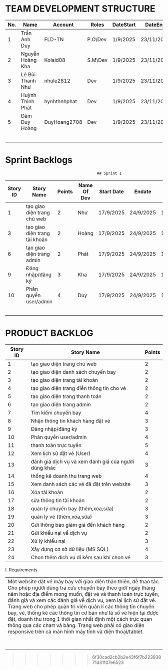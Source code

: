 
# TEAM DEVELOPMENT STRUCTURE

| No. | Name               | Account       | Roles   | DateStart | DateEnd    |
|-----|--------------------|--------------|---------|-----------|------------|
| 1   | Trần Anh Duy       | FLD-TN       | P.O\Dev | 1/9/2025  | 23/11/2025 |
| 2   | Nguyễn Hoàng Kha   | Kolaid08     | S.M\Dev | 1/9/2025  | 23/11/2025 |
| 3   | Lê Bùi Thanh Như   | nhule2812    | Dev     | 1/9/2025  | 23/11/2025 |
| 4   | Huỳnh Thịnh Phát   | hynhthnhphat | Dev     | 1/9/2025  | 23/11/2025 |
| 5   | Đàm Duy Hoàng      | DuyHoang2708 | Dev     | 1/9/2025  | 23/11/2025 |
|     |      |         |       |           |         |
|     |      |         |       |           |         |
|     |      |         |       |           |         |
|     |      |         |       |           |         |
|     |      |         |       |           |         |


# Sprint Backlogs
                                             ## Sprint 1
| Story ID | Story Name                  | Points | Name Of Dev | Start Date | Endate    | Act Start Date | ActEndate  | Act Points | Notes |
|----------|-----------------------------|--------|-------------|------------|-----------|----------------|------------|------------|-------|
| 1        | tạo giao diện trang chủ web  | 2      | Như         | 17/9/2025  | 24/9/2025 | 18/9/2025      | 24/9/2025  |            |       |
| 3        | tạo giao diện trang tài khoản| 2      | Hoàng       | 17/9/2025  | 24/9/2025 | 18/9/2025      | 24/9/2025  |            |       |
| 6        | tạo giao diện trang admin    | 2      | Phát        | 17/9/2025  | 24/9/2025 | 18/9/2025      | 24/9/2025  |            |       |
| 9        | Đăng nhặp/đăng ký           | 3      | Kha         | 17/9/2025  | 24/9/2025 | 18/9/2025      | 24/9/2025  |            |       |
| 10       | Phân quyền user/admin        | 4      | Duy         | 17/9/2025  | 24/9/2025 | 18/9/2025      | 24/9/2025  |            |       |
|          |            |        |             |            |        |                |           |            |       |
|          |            |        |             |            |        |                |           |            |       |
|          |            |        |             |            |        |                |           |            |       |
|          |            |        |             |            |        |                |           |            |       |
|          |            |        |             |            |        |                |           |            |       |


# PRODUCT BACKLOG

| Story ID | Story Name                                          | Points |
|----------|-----------------------------------------------------|--------|
| 1        | tạo giao diện trang chủ web                         | 2      |
| 2        | tạo giao diện danh sách chuyến bay                  | 2      |
| 3        | tạo giao diện trang tài khoản                       | 2      |
| 4        | tạo giao diện trang điền thông tin cho vé           | 2      |
| 5        | tạo giao diện trang thanh toán                      | 2      |
| 6        | tạo giao diện trang admin                           | 2      |
| 7        | Tìm kiếm chuyến bay                                 | 4      |
| 8        | Nhận thông tin khách hàng đặt vé                    | 3      |
| 9        | Đăng nhặp/đăng ký                                   | 3      |
| 10       | Phân quyền user/admin                               | 4      |
| 11       | thanh toán trực tuyến                               | 5      |
| 12       | Xem lịch sử đặt vé (User)                           | 4      |
| 13       | đánh giá dịch vụ và xem đánh giá của người dùng khác| 3      |
| 14       | thống kê doanh thu trang web                        | 4      |
| 15       | Xem danh sách các vé đã đặt trên website            | 3      |
| 16       | Xóa tài khoản                                       | 2      |
| 17       | sửa thông tin tài khoản                             | 2      |
| 18       | quản lý chuyến bay (thêm,xóa,sửa)                   | 3      |
| 19       | quản lý vé (thêm,xóa,sửa)                           | 3      |
| 20       | Gửi thông báo giảm giá đến khách hàng               | 2      |
| 21       | Gửi khiếu nại về dịch vụ                            | 2      |
| 22       | Xử lý khiếu nại                                     | 3      |
| 23       | Xây dựng cơ sở dữ liệu (MS SQL)                     | 4      |
| 24       | Chọn thêm dịch vụ đi kềm sau khi chọn vé            | 3      |



I. Requirements

|                                                                                                                                                                                                                                                                                                                                                                                                                                                                                                                                                                                                                                                                                                                                                                                                                                                                                                                                                                                                                   |
|-------------------------------------------------------------------------------------------------------------------------------------------------------------------------------------------------------------------------------------------------------------------------------------------------------------------------------------------------------------------------------------------------------------------------------------------------------------------------------------------------------------------------------------------------------------------------------------------------------------------------------------------------------------------------------------------------------------------------------------------------------------------------------------------------------------------------------------------------------------------------------------------------------------------------------------------------------------------------------------------------------------------|
| Một website đặt vé máy bay với giao diện thân thiện, dễ thao tác. Cho phép người dùng tra cứu chuyến bay theo giờ/ ngày tháng năm hoặc địa điểm mong muốn, đặt vé và thanh toán trực tuyến, đánh giá và xem các đánh giá về dịch vụ, xem lại lịch sử đặt vé. Trang web cho phép quản trị viên quản lí các thông tin chuyến bay, vé, thống kê các thông tin cơ bản như là số vé hiện tại được đặt, doanh thu trong 1 thời gian nhất định một cách trực quan thông qua các chart và bảng. Trang web phải có giao diện responsive trên cả màn hình máy tính và điện thoại/tablet. |
|                                                                                         |  |                                                                                         |
|                                                                                         |  |                                                                                         |
|                                                                                         |
|                                                                                         |
|                                                                                         |  |                                                                                         |
|                                                                                         |  |                                                                                         |  
|                                                                                         |  |                                                                                         |       -------------------------------------------------------------------------------------------
>>>>>>> 6f30cad2cb2b2e43f6f7b22393871d31107e6523
